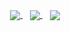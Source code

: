 <p align="center">
   <a href="https://github.com/benelan">
    <img align="center" src="https://github-readme-stats.vercel.app/api?username=benelan&theme=transparent&count_private=true&show_icons=true&hide_rank=true&hide_border=true&disable_animations=true" />
  </a>
  &nbsp;&nbsp;
  <a href="https://github.com/benelan">
    <img align="center" src="https://github-readme-stats.vercel.app/api/top-langs/?username=benelan&langs_count=8&layout=compact&theme=transparent&hide_border=true&disable_animations=true" />
  </a>
    &nbsp;&nbsp;
    <a href="https://github.com/benelan">
    <img align="center" src="https://streak-stats.demolab.com?user=benelan&hide_border=true&background=00000000&currStreakNum=006aff&sideNums=006aff&dates=417e87&fire=DD2727&stroke=417e87&currStreakLabel=417e87&sideLabels=417e87" />
  </a>
</p>
